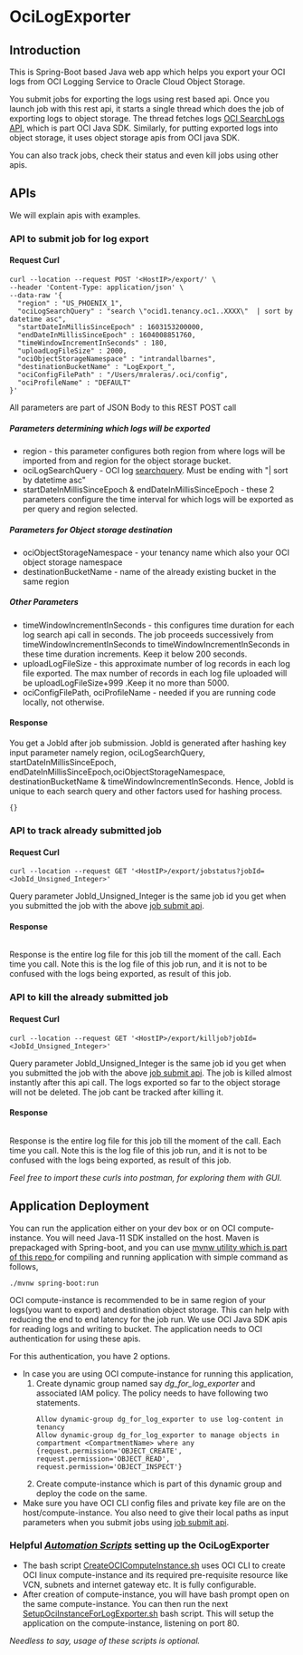 # OciLogExporter

## Introduction
   This is Spring-Boot based Java web app which helps you export your OCI logs from OCI Logging Service to Oracle Cloud Object Storage.
   
   You submit jobs for exporting the logs using rest based api. Once you launch job with this rest api, it starts a single thread which does the job of exporting logs to object storage.
   The thread fetches logs [OCI SearchLogs API](https://docs.cloud.oracle.com/en-us/iaas/api/#/en/logging-search/latest/SearchResult/SearchLogs), which is part OCI Java SDK. Similarly, for putting exported logs into object storage, it uses object storage apis from OCI java SDK.
   
   You can also track jobs, check their status and even kill jobs using other apis.

## APIs
   We will explain apis with examples. 
### API to submit job for log export
#### Request Curl   
```
curl --location --request POST '<HostIP>/export/' \
--header 'Content-Type: application/json' \
--data-raw '{
  "region" : "US_PHOENIX_1",
  "ociLogSearchQuery" : "search \"ocid1.tenancy.oc1..XXXX\"  | sort by datetime asc",
  "startDateInMillisSinceEpoch" : 1603153200000,
  "endDateInMillisSinceEpoch" : 1604008851760,
  "timeWindowIncrementInSeconds" : 180,
  "uploadLogFileSize" : 2000,
  "ociObjectStorageNamespace" : "intrandallbarnes",
  "destinationBucketName" : "LogExport_",
  "ociConfigFilePath" : "/Users/mraleras/.oci/config",
  "ociProfileName" : "DEFAULT"
}'
```
All parameters are part of JSON Body to this REST POST call
##### Parameters determining which logs will be exported
   * region - this parameter configures both region from where logs will be imported from and region for the object storage bucket.
   * ociLogSearchQuery - OCI log [searchquery](https://docs.cloud.oracle.com/en-us/iaas/Content/Logging/Reference/query_language_specification.htm). Must be ending with "| sort by datetime asc"    
   * startDateInMillisSinceEpoch & endDateInMillisSinceEpoch - these 2 parameters configure the time interval for which logs will be exported as per query and region selected. 
   
##### Parameters for Object storage destination
   * ociObjectStorageNamespace - your tenancy name which also your OCI object storage namespace
   * destinationBucketName - name of the already existing bucket in the same region 
   
##### Other Parameters 
   * timeWindowIncrementInSeconds - this configures time duration for each log search api call in seconds. The job proceeds successively from timeWindowIncrementInSeconds to timeWindowIncrementInSeconds in these time duration increments. Keep it below 200 seconds.
   * uploadLogFileSize - this approximate number of log records in each log file exported. The max number of records in each log file uploaded will be uploadLogFileSize+999 .Keep it no more than 5000.  
   * ociConfigFilePath, ociProfileName - needed if you are running code locally, not otherwise.
   
#### Response 
You get a JobId after job submission. JobId is generated after hashing key input parameter namely region, ociLogSearchQuery, startDateInMillisSinceEpoch, endDateInMillisSinceEpoch,ociObjectStorageNamespace, destinationBucketName  & timeWindowIncrementInSeconds.
Hence, JobId is unique to each search query and other factors used for hashing process.
```
{}
```   

### API to track already submitted job

#### Request Curl   
```
curl --location --request GET '<HostIP>/export/jobstatus?jobId=<JobId_Unsigned_Integer>'
```
Query parameter JobId_Unsigned_Integer is the same job id you get when you submitted the job with the above [job submit api](#API-to-submit-job-for-log-export).
#### Response
```

```
Response is the entire log file for this job till the moment of the call. Each time you call. Note this is the log file of this job run, and it is not to be confused with the logs being exported, as result of this job.   

### API to kill the already submitted job

#### Request Curl   
```
curl --location --request GET '<HostIP>/export/killjob?jobId=<JobId_Unsigned_Integer>'
```
Query parameter JobId_Unsigned_Integer is the same job id you get when you submitted the job with the above [job submit api](#API-to-submit-job-for-log-export).
The job is killed almost instantly after this api call. The logs exported so far to the object storage will not be deleted.
The job cant be tracked after killing it.
#### Response
```

```
Response is the entire log file for this job till the moment of the call. Each time you call. Note this is the log file of this job run, and it is not to be confused with the logs being exported, as result of this job.

   
_Feel free to import these curls into postman, for exploring them with GUI._
## Application Deployment
   
You can run the application either on your dev box or on OCI compute-instance.
You will need Java-11 SDK installed on the host. Maven is prepackaged with Spring-boot, and you can use [mvnw utility which is part of this repo ](mvnw) for compiling and running application with simple command as follows,
```
./mvnw spring-boot:run
```
OCI compute-instance is recommended to be in same region of your logs(you want to export) and destination object storage. This can help with reducing the end to end latency for the job run.
We use OCI Java SDK apis for reading logs and writing to bucket. The application needs to OCI authentication for using these apis.

For this authentication, you have 2 options.
* In case you are using OCI compute-instance for running this application, 
  1. Create dynamic group named say *dg_for_log_exporter* and associated IAM policy. 
     The policy needs to have following two statements.
     ```
     Allow dynamic-group dg_for_log_exporter to use log-content in tenancy 
     Allow dynamic-group dg_for_log_exporter to manage objects in compartment <CompartmentName> where any {request.permission='OBJECT_CREATE', request.permission='OBJECT_READ', request.permission='OBJECT_INSPECT'}
     ```
  2. Create compute-instance which is part of this dynamic group and deploy the code on the same.
* Make sure you have OCI CLI config files and private key file are on the host/compute-instance. You also need to give their local paths as input parameters when you submit jobs using [job submit api](#API-to-submit-job-for-log-export).

### Helpful *[Automation Scripts](AutomationScripts)* setting up the OciLogExporter
* The bash script [CreateOCIComputeInstance.sh](AutomationScripts/CreateOciComputeInstance.sh) uses OCI CLI to create OCI linux compute-instance and its required pre-requisite resource like VCN, subnets and internet gateway etc.
 It is fully configurable.
* After creation of compute-instance, you will have bash prompt open on the same compute-instance.
 You can then run the next [SetupOciInstanceForLogExporter.sh](AutomationScripts/SetupOciInstanceForLogExporter.sh) bash script. This will setup the application on the compute-instance, listening on port 80.
 
_Needless to say, usage of these scripts is optional._   
   